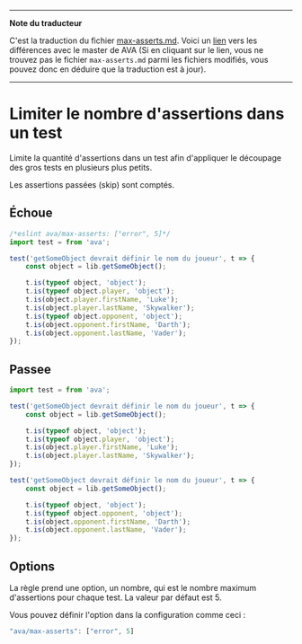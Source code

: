 ___
**Note du traducteur**

C'est la traduction du fichier [max-asserts.md](https://github.com/sindresorhus/eslint-plugin-ava/blob/master/docs/rules/max-asserts.md). Voici un [lien](https://github.com/sindresorhus/eslint-plugin-ava/compare/ed4057b003e8b1becc085b114830a0177714b7bf...master#diff-fca60e7ef485498c6b37c6a950f9d59a) vers les différences avec le master de AVA (Si en cliquant sur le lien, vous ne trouvez pas le fichier `max-asserts.md` parmi les fichiers modifiés, vous pouvez donc en déduire que la traduction est à jour).
___
# Limiter le nombre d'assertions dans un test

Limite la quantité d'assertions dans un test afin d'appliquer le découpage des gros tests en plusieurs plus petits.

Les assertions passées (skip) sont comptés.


## Échoue

```js
/*eslint ava/max-asserts: ["error", 5]*/
import test = from 'ava';

test('getSomeObject devrait définir le nom du joueur', t => {
	const object = lib.getSomeObject();

	t.is(typeof object, 'object');
	t.is(typeof object.player, 'object');
	t.is(object.player.firstName, 'Luke');
	t.is(object.player.lastName, 'Skywalker');
	t.is(typeof object.opponent, 'object');
	t.is(object.opponent.firstName, 'Darth');
	t.is(object.opponent.lastName, 'Vader');
});
```


## Passee

```js
import test = from 'ava';

test('getSomeObject devrait définir le nom du joueur', t => {
	const object = lib.getSomeObject();

	t.is(typeof object, 'object');
	t.is(typeof object.player, 'object');
	t.is(object.player.firstName, 'Luke');
	t.is(object.player.lastName, 'Skywalker');
});

test('getSomeObject devrait définir le nom du joueur', t => {
	const object = lib.getSomeObject();

	t.is(typeof object, 'object');
	t.is(typeof object.opponent, 'object');
	t.is(object.opponent.firstName, 'Darth');
	t.is(object.opponent.lastName, 'Vader');
});
```

## Options

La règle prend une option, un nombre, qui est le nombre maximum d'assertions pour chaque test. La valeur par défaut est 5.

Vous pouvez définir l'option dans la configuration comme ceci :

```js
"ava/max-asserts": ["error", 5]
```
